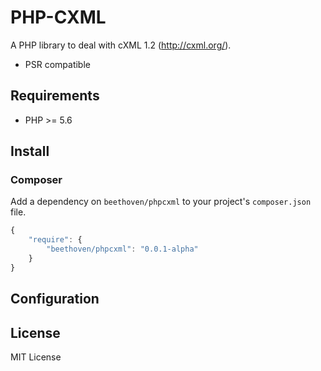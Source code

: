 PHP-CXML
==========================
A PHP library to deal with cXML 1.2 (http://cxml.org/).

- PSR compatible


Requirements
------------
- PHP >= 5.6


Install
-------

### Composer

Add a dependency on `beethoven/phpcxml` to your project's `composer.json` file.

```javascript
{
    "require": {
        "beethoven/phpcxml": "0.0.1-alpha"
    }
}
```



Configuration
-------------


License
-------

MIT License
